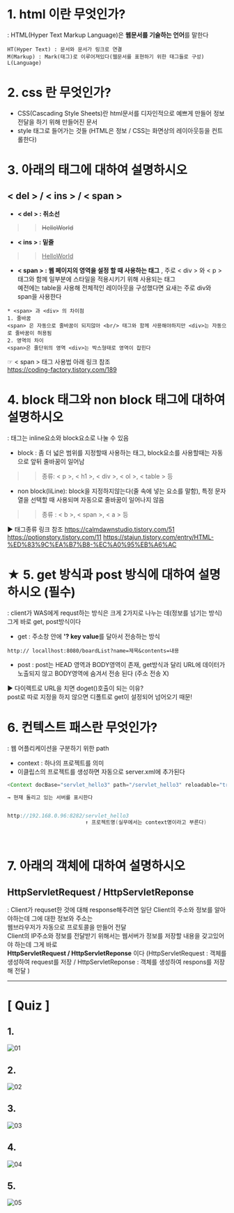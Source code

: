 # 1. html 이란 무엇인가?
: HTML(Hyper Text Markup Language)은 **웹문서를 기술하는 언어**를 말한다 
```
HT(Hyper Text) : 문서와 문서가 링크로 연결
M(Markup) : Mark(태그)로 이루어져있다(웹문서를 표현하기 위한 태그들로 구성)
L(Language)
```

# 2. css 란 무엇인가?
- CSS(Cascading Style Sheets)란 html문서를 디자인적으로 예쁘게 만들어 정보 전달을 하기 위해 만들어진 문서 
- style 태그로 들어가는 것들 (HTML은 정보 / CSS는 화면상의 레이아웃등을 컨트롤한다)

# 3. 아래의 태그에 대하여 설명하시오
## < del > / < ins > / < span >
- **< del > : 취소선** <br>
>> <del> HelloWorld
- **< ins > : 밑줄** <br>
>> <ins> HelloWorld
- **< span > :  웹 페이지의 영역을 설정 할 때 사용하는 태그** , 주로 < div > 와 < p > 태그와 함께 일부분에 스타일을 적용시키기 위해 사용되는 태그 <br> 예전에는 table을 사용해 전체적인 레이아웃을 구성했다면 요새는 주로 div와 span을 사용한다
```
* <span> 과 <div> 의 차이점
1. 줄바꿈
<span> 은 자동으로 줄바꿈이 되지않아 <br/> 태그와 함께 사용해야하지만 <div>는 자동으로 줄바꿈이 허용됨
2. 영역의 차이
<span>은 줄단위의 영역 <div>는 박스형태로 영역이 잡힌다
```
 
 ☞ < span > 태그 사용법 아래 링크 참조 <br>
 https://coding-factory.tistory.com/189
<br>

# 4. block 태그와 non block 태그에 대하여 설명하시오
: 태그는 inline요소와 block요소로 나눌 수 있음 

- block : 좀 더 넓은 범위를 지정할때 사용하는 태그, block요소를 사용할때는 자동으로 앞뒤 줄바꿈이 일어남 <br> 
>> 종류: < p >, < h1 >, < div >, < ol >, < table > 등 

-  non block(liLine): block을 지정하지않는다(줄 속에 넣는 요소를 말함), 특정 문자열을 선택할 때 사용되며 자동으로 줄바꿈이 일어나지 않음
 >> 종류 : < b >, < span >, < a > 등 

▶ 태그종류 링크 참조
https://calmdawnstudio.tistory.com/51
https://potionstory.tistory.com/11
https://stajun.tistory.com/entry/HTML-%ED%83%9C%EA%B7%B8-%EC%A0%95%EB%A6%AC
<br>


# ★ 5. get 방식과 post 방식에 대하여 설명하시오 (필수)
: client가 WAS에게 requst하는 방식은 크게 2가지로 나누는 데(정보를 넘기는 방식) 그게 바로 get, post방식이다
- get : 주소창 안에 **'? key value**를 달아서 전송하는 방식
```
http:// locallhost:8080/boardList?name=제목&contents=내용
```

- post : post는 HEAD 영역과 BODY영역이 존재, get방식과 달리 URL에 데이터가 노출되지 않고 BODY영역에 숨겨서 전송 된다 (주소 전송 X)

▶ 다이렉트로 URL을 치면 doget()호출이 되는 이유? <br>
post로 따로 지정을 하지 않으면 디폴트로 get이 설정되어 넘어오기 때문!
<br>

# 6. 컨텍스트 패스란 무엇인가?
: 웹 어플리케이션을 구분하기 위한 path
- context : 하나의 프로젝트를 의미 
- 이클립스의 프로젝트를 생성하면 자동으로 server.xml에 추가된다
```java
<Context docBase="servlet_hello3" path="/servlet_hello3" reloadable="true" source="org.eclipse.jst.jee.server:servlet_hello3"/></Host>

→ 현재 돌리고 있는 서버를 표시한다 


http://192.168.0.96:8282/servlet_hello3
                         ↑ 프로젝트명(실무에서는 context명이라고 부른다)
```
<br>

# 7. 아래의 객체에 대하여 설명하시오
## HttpServletRequest / HttpServletReponse
: Client가 requset한 것에 대해 response해주려면 일단 Client의 주소와 정보를 알아야하는데 그에 대한 정보와 주소는 <br> 웹브라우저가 자동으로 프로토콜을 만들어 전달 <br> 
Client의 IP주소와 정보를 전달받기 위해서는 웹서버가 정보를 저장할 내용을 갖고있어야 하는데 그게 바로 <br> **HttpServletRequest / HttpServletReponse** 이다 (HttpServletRequest : 객체를 생성하여 request를 저장 / HttpServletReponse : 객체를 생성하여 respons를 저장해 전달 )

---
# **[ Quiz ]**
## 1. 
![01](https://user-images.githubusercontent.com/74290204/103205879-ea706800-493d-11eb-8161-b33b445ecea0.PNG)


## 2. 
![02](https://user-images.githubusercontent.com/74290204/103205892-f5c39380-493d-11eb-8ea7-bcbe5af43097.PNG)


## 3. 
![03](https://user-images.githubusercontent.com/74290204/103205910-ff4cfb80-493d-11eb-8126-eb4afa0e7f59.PNG)


## 4. 
![04](https://user-images.githubusercontent.com/74290204/103205917-0247ec00-493e-11eb-95b6-afb332640c09.PNG)


## 5.
![05](https://user-images.githubusercontent.com/74290204/103205919-02e08280-493e-11eb-9d38-a601439e6a62.PNG)
